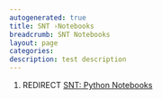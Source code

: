 ```yaml
---
autogenerated: true
title: SNT ›Notebooks
breadcrumb: SNT Notebooks
layout: page
categories: 
description: test description
---
```


1.  REDIRECT [SNT: Python Notebooks](SNT__Python_Notebooks)
